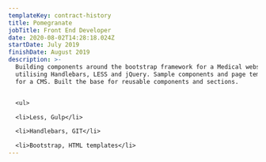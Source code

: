 ```yaml
---
templateKey: contract-history
title: Pomegranate
jobTitle: Front End Developer
date: 2020-08-02T14:28:18.024Z
startDate: July 2019
finishDate: August 2019
description: >-
  Building components around the bootstrap framework for a Medical website
  utilising Handlebars, LESS and jQuery. Sample components and page templates
  for a CMS. Built the base for reusable components and sections.


  <ul>

  <li>Less, Gulp</li>

  <li>Handlebars, GIT</li>

  <li>Bootstrap, HTML templates</li>
---
```


